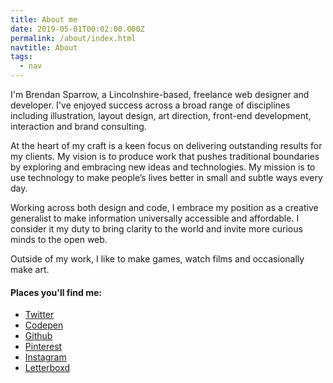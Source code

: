 ```yaml
---
title: About me
date: 2019-05-01T00:02:00.000Z
permalink: /about/index.html
navtitle: About
tags:
  - nav
---
```


I'm Brendan Sparrow, a Lincolnshire-based, freelance web designer and developer. I've enjoyed success across a broad range of disciplines including illustration, layout design, art direction, front-end development, interaction and brand consulting.

At the heart of my craft is a keen focus on delivering outstanding results for my clients. My vision is to produce work that pushes traditional boundaries by exploring and embracing new ideas and technologies. My mission is to use technology to make people’s lives better in small and subtle ways every day.

Working across both design and code, I embrace my position as a creative generalist to make information universally accessible and affordable. I consider it my duty to bring clarity to the world and invite more curious minds to the open web.

Outside of my work, I like to make games, watch films and occasionally make art.

#### Places you'll find me:

<nav class="nav">
  <ul>
  <li class="nav-item">
    <a href="https://www.twitter.com/brendansparrow" target="_blank" rel="noopener noreferrer">Twitter</a>
  </li>
  <li class="navitem">
    <a href="https://www.codepen.com/brendansparrow" target="_blank" rel="noopener noreferrer">Codepen</a>
  </li>
  <li class="nav-item">
    <a href="https://www.github.com/brendansparrow" target="_blank" rel="noopener noreferrer">Github</a>
  </li>
  <li class="nav-item">
    <a href="https://www.pinterest.com/brendansparrow" target="_blank" rel="noopener noreferrer">Pinterest</a>
  </li>
  <li class="nav-item">
    <a href="https://www.instagram.com/btsparrow" target="_blank" rel="noopener noreferrer">Instagram</a>
  </li>
  <li class="nav-item">
    <a href="https://www.letterboxd.com/brendansparrow" target="_blank" rel="noopener noreferrer">Letterboxd</a>
  </li>
  </ul>
</nav>